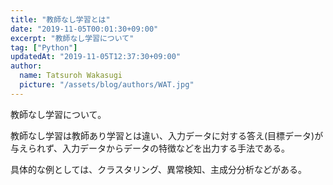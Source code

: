 ```yaml
---
title: "教師なし学習とは"
date: "2019-11-05T00:01:30+09:00"
excerpt: "教師なし学習について"
tag: ["Python"]
updatedAt: "2019-11-05T12:37:30+09:00"
author:
  name: Tatsuroh Wakasugi
  picture: "/assets/blog/authors/WAT.jpg"
---
```


教師なし学習について。

教師なし学習は教師あり学習とは違い、入力データに対する答え(目標データ)が与えられず、入力データからデータの特徴などを出力する手法である。

具体的な例としては、クラスタリング、異常検知、主成分分析などがある。
